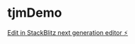 # tjmDemo

[Edit in StackBlitz next generation editor ⚡️](https://stackblitz.com/~/github.com/Kishore2ks/tjmDemo)